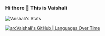 ### Hi there 👋 This is Vaishali

![Vaishali's Stats](https://github-readme-stats.vercel.app/api?username=arcVaishali&show_icons=true)


[![arcVaishali's GitHub | Languages Over Time](https://stats.quine.sh/arcVaishali/languages-over-time?theme=light)](https://quine.sh)

<!--
**arcVaishali/arcVaishali** is a ✨ _special_ ✨ repository because its `README.md` (this file) appears on your GitHub profile.

Here are some ideas to get you started:

- 🔭 I’m currently working on ...
- 🌱 I’m currently learning ...
- 👯 I’m looking to collaborate on ...
- 🤔 I’m looking for help with ...
- 💬 Ask me about ...
- 📫 How to reach me: ...
- 😄 Pronouns: ...
- ⚡ Fun fact: ...
-->
